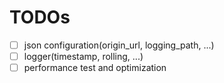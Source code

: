 # TODOs

- [ ] json configuration(origin_url, logging_path, ...)
- [ ] logger(timestamp, rolling, ...)
- [ ] performance test and optimization
